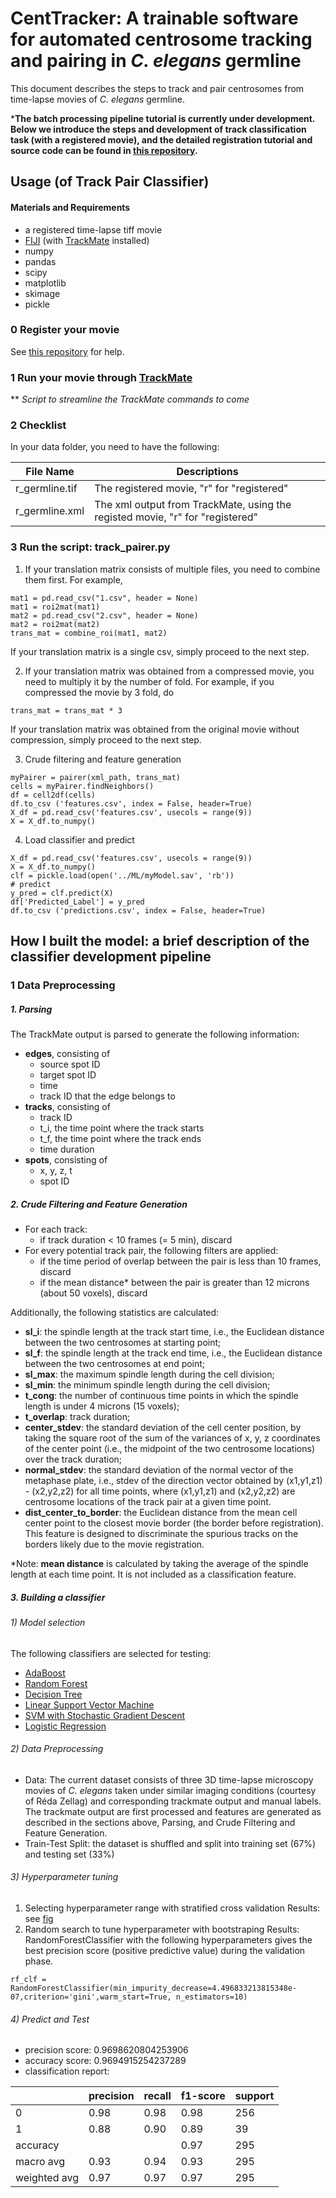 # CentTracker: A trainable software for automated centrosome tracking and pairing in *C. elegans* germline

This document describes the steps to track and pair centrosomes from time-lapse movies of *C. elegans* germline.

***The batch processing pipeline tutorial is currently under development. Below we introduce the steps and development of track classification task (with a registered movie), and the detailed registration tutorial and source code can be found in [this repository](https://github.com/gerhold-lab/Semi-automated-GSC-registration/).**

## Usage (of Track Pair Classifier)

#### Materials and Requirements
- a registered time-lapse tiff movie
- [FIJI](https://imagej.net/Fiji) (with [TrackMate](https://imagej.net/TrackMate) installed)
- numpy
- pandas
- scipy
- matplotlib
- skimage
- pickle

### 0 Register your movie
See [this repository](https://github.com/gerhold-lab/Semi-automated-GSC-registration/) for help.

### 1 Run your movie through [TrackMate](https://imagej.net/TrackMate)
** *Script to streamline the TrackMate commands to come*

### 2 Checklist
In your data folder, you need to have the following:

|File Name| Descriptions  	|
|---	    |---	            |
|r_germline.tif| The registered movie, "r" for "registered" |
|r_germline.xml   	| The xml output from TrackMate, using the registed movie, "r" for "registered"  |

### 3 Run the script: track_pairer.py
1. If your translation matrix consists of multiple files, you need to combine them first. For example,
```
mat1 = pd.read_csv("1.csv", header = None)
mat1 = roi2mat(mat1)
mat2 = pd.read_csv("2.csv", header = None)
mat2 = roi2mat(mat2)
trans_mat = combine_roi(mat1, mat2)
```
If your translation matrix is a single csv, simply proceed to the next step.

2. If your translation matrix was obtained from a compressed movie, you need to multiply it by the number of fold. For example, if you compressed the movie by 3 fold, do
```
trans_mat = trans_mat * 3
```
If your translation matrix was obtained from the original movie without compression, simply proceed to the next step.

3. Crude filtering and feature generation
```
myPairer = pairer(xml_path, trans_mat)
cells = myPairer.findNeighbors()
df = cell2df(cells)
df.to_csv ('features.csv', index = False, header=True)
X_df = pd.read_csv('features.csv', usecols = range(9))
X = X_df.to_numpy()
```
4. Load classifier and predict
```
X_df = pd.read_csv('features.csv', usecols = range(9))
X = X_df.to_numpy()
clf = pickle.load(open('../ML/myModel.sav', 'rb'))
# predict
y_pred = clf.predict(X)
df['Predicted_Label'] = y_pred
df.to_csv ('predictions.csv', index = False, header=True)
```

## How I built the model: a brief description of the classifier development pipeline
### 1 Data Preprocessing

##### 1. Parsing
The TrackMate output is parsed to generate the following information:
  - **edges**, consisting of
    - source spot ID
    - target spot ID
    - time
    - track ID that the edge belongs to
  - **tracks**, consisting of
    - track ID
    - t_i, the time point where the track starts
    - t_f, the time point where the track ends
    - time duration
  - **spots**, consisting of
    - x, y, z, t
    - spot ID

##### 2. Crude Filtering and Feature Generation
- For each track:
  - if track duration < 10 frames (= 5 min), discard
- For every potential track pair, the following filters are applied:
  - if the time period of overlap between the pair is less than 10 frames, discard
  - if the mean distance* between the pair is greater than 12 microns (about 50 voxels), discard

Additionally, the following statistics are calculated:

- **sl_i**: the spindle length at the track start time, i.e., the Euclidean distance between the two centrosomes at starting point;
- **sl_f**: the spindle length at the track end time, i.e., the Euclidean distance between the two centrosomes at end point;
- **sl_max**: the maximum spindle length during the cell division;
- **sl_min**: the minimum spindle length during the cell division;
- **t_cong**: the number of continuous time points in which the spindle length is under 4 microns (15 voxels);
- **t_overlap**: track duration;
- **center_stdev**: the standard deviation of the cell center position, by taking the square root of the sum of the variances of x, y, z coordinates of the center point (i.e., the midpoint of the two centrosome locations) over the track duration;
- **normal_stdev**: the standard deviation of the normal vector of the metaphase plate, i.e., stdev of the direction vector obtained by (x1,y1,z1) - (x2,y2,z2) for all time points, where (x1,y1,z1) and (x2,y2,z2) are centrosome locations of the track pair at a given time point.
- **dist_center_to_border**: the Euclidean distance from the mean cell center point to the closest movie border (the border before registration). This feature is designed to discriminate the spurious tracks on the borders likely due to the movie registration.

*Note: **mean distance** is calculated by taking the average of the spindle length at each time point. It is not included as a classification feature.

##### 3. Building a classifier
###### 1) Model selection
The following classifiers are selected for testing:
  - [AdaBoost](https://scikit-learn.org/stable/modules/generated/sklearn.ensemble.AdaBoostClassifier.html)
  - [Random Forest](https://scikit-learn.org/stable/modules/generated/sklearn.ensemble.RandomForestClassifier.html)
  - [Decision Tree](https://scikit-learn.org/stable/modules/generated/sklearn.tree.DecisionTreeClassifier.html)
  - [Linear Support Vector Machine](https://scikit-learn.org/stable/modules/generated/sklearn.svm.LinearSVC.html#sklearn.svm.LinearSVC)
  - [SVM with Stochastic Gradient Descent](https://scikit-learn.org/stable/modules/generated/sklearn.linear_model.SGDClassifier.html#sklearn.linear_model.SGDClassifier)
  - [Logistic Regression](https://scikit-learn.org/stable/modules/generated/sklearn.linear_model.LinearRegression.html)

###### 2) Data Preprocessing
  - Data: The current dataset consists of three 3D time-lapse microscopy movies of *C. elegans* taken under similar imaging conditions (courtesy of Réda Zellag) and corresponding trackmate output and manual labels. The trackmate output are first processed and features are generated as described in the sections above, Parsing, and Crude Filtering and Feature Generation.
  - Train-Test Split: the dataset is shuffled and split into training set (67%) and testing set (33%)

###### 3) Hyperparameter tuning
1. Selecting hyperparameter range with stratified cross validation
  Results: see [fig](https://github.com/yifnzhao/semi-automated-centrosome-pairing/blob/master/fig/)
2. Random search to tune hyperparameter with bootstraping
  Results: RandomForestClassifier with the following hyperparameters gives the best precision score (positive predictive value) during the validation phase.
  ```
  rf_clf = RandomForestClassifier(min_impurity_decrease=4.496833213815348e-07,criterion='gini',warm_start=True, n_estimators=10)
  ```

  ###### 4) Predict and Test
  - precision score: 0.9698620804253906
  - accuracy score: 0.9694915254237289
  - classification report:

|     | precision    | recall    |f1-score|support|
  | ------------- |------------- | ------------- | ------------- | ------------- |
  | 0      | 0.98        | 0.98       | 0.98   | 256|
  | 1      | 0.88     | 0.90     | 0.89   | 39|
  |accuracy|||0.97|295|
  |macro avg   | 0.93 |     0.94 |    0.93  |    295|
  |  weighted avg |0.97  |    0.97|      0.97 |      295|
